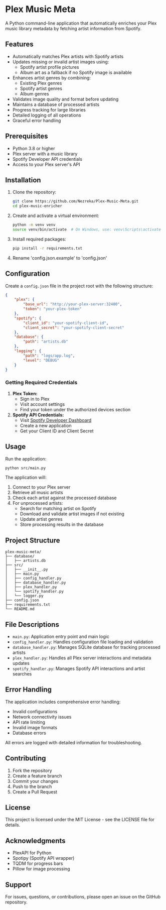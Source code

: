 # Plex Music Meta

A Python command-line application that automatically enriches your Plex music library metadata by fetching artist information from Spotify.

## Features

- Automatically matches Plex artists with Spotify artists
- Updates missing or invalid artist images using:
  - Spotify artist profile pictures
  - Album art as a fallback if no Spotify image is available
- Enhances artist genres by combining:
  - Existing Plex genres
  - Spotify artist genres
  - Album genres
- Validates image quality and format before updating
- Maintains a database of processed artists
- Progress tracking for large libraries
- Detailed logging of all operations
- Graceful error handling

## Prerequisites

- Python 3.8 or higher
- Plex server with a music library
- Spotify Developer API credentials
- Access to your Plex server's API

## Installation

1. Clone the repository:
   ```bash
   git clone https://github.com/Nezreka/Plex-Music-Meta.git
   cd plex-music-enricher
   ```
2. Create and activate a virtual environment:
   ```bash
   python -m venv venv
   source venv/bin/activate  # On Windows, use: venv\Scripts\activate
   ```
3. Install required packages:
   ```bash
   pip install -r requirements.txt
   ```
4. Rename 'config.json.example' to 'config.json'&#x20;

## Configuration

Create a `config.json` file in the project root with the following structure:

```json
{
    "plex": {
        "base_url": "http://your-plex-server:32400",
        "token": "your-plex-token"
    },
    "spotify": {
        "client_id": "your-spotify-client-id",
        "client_secret": "your-spotify-client-secret"
    },
    "database": {
        "path": "artists.db"
    },
    "logging": {
        "path": "logs/app.log",
        "level": "DEBUG"
    }
}
```

### Getting Required Credentials

1. **Plex Token:**
   - Sign in to Plex
   - Visit account settings
   - Find your token under the authorized devices section
2. **Spotify API Credentials:**
   - Visit [Spotify Developer Dashboard](https://developer.spotify.com/dashboard)
   - Create a new application
   - Get your Client ID and Client Secret

## Usage

Run the application:

```bash
python src/main.py
```

The application will:

1. Connect to your Plex server
2. Retrieve all music artists
3. Check each artist against the processed database
4. For unprocessed artists:
   - Search for matching artist on Spotify
   - Download and validate artist images if not existing
   - Update artist genres
   - Store processing results in the database

## Project Structure

```
plex-music-meta/
├── database/
│   ├── artists.db
├── src/
│   ├── __init__.py
│   ├── main.py
│   ├── config_handler.py
│   ├── database_handler.py
│   ├── plex_handler.py
│   └── spotify_handler.py
│   └── logger.py
├── config.json
├── requirements.txt
└── README.md
```

## File Descriptions

- `main.py`: Application entry point and main logic
- `config_handler.py`: Handles configuration file loading and validation
- `database_handler.py`: Manages SQLite database for tracking processed artists
- `plex_handler.py`: Handles all Plex server interactions and metadata updates
- `spotify_handler.py`: Manages Spotify API interactions and artist searches

## Error Handling

The application includes comprehensive error handling:

- Invalid configurations
- Network connectivity issues
- API rate limiting
- Invalid image formats
- Database errors

All errors are logged with detailed information for troubleshooting.

## Contributing

1. Fork the repository
2. Create a feature branch
3. Commit your changes
4. Push to the branch
5. Create a Pull Request

## License

This project is licensed under the MIT License - see the LICENSE file for details.

## Acknowledgments

- PlexAPI for Python
- Spotipy (Spotify API wrapper)
- TQDM for progress bars
- Pillow for image processing

## Support

For issues, questions, or contributions, please open an issue on the GitHub repository.

